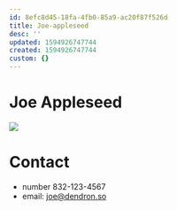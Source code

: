```yaml
---
id: 8efc8d45-18fa-4fb0-85a9-ac20f87f526d
title: Joe-appleseed
desc: ''
updated: 1594926747744
created: 1594926747744
custom: {}
---
```


# Joe Appleseed

<img style="max-width:250px" src="https://foundation-prod-assetspublic53c57cce-8cpvgjldwysl.s3-us-west-2.amazonaws.com/assets/images/note-people-joe.png"/>

# Contact
- number 832-123-4567
- email: joe@dendron.so

